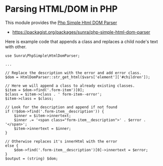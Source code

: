 # Parsing HTML/DOM in PHP

This module provides the [Php Simple Html DOM Parser](http://simplehtmldom.sourceforge.net/manual_api.htm)

* <https://packagist.org/packages/sunra/php-simple-html-dom-parser>

Here is example code that appends a class and replaces a child node's text with other.

    use Sunra\PhpSimple\HtmlDomParser;
    
    ... 
    
    // Replace the description with the error and add error class.
    $dom = HtmlDomParser::str_get_html($vars['element']['#children']);
    
    // Here we will append a class to already existing classes.
    $item = $dom->find('.form-item')[0];
    $class = $item->class . ' form-item--error';
    $item->class = $class;

    // Look for the description and append if not found
    if (!$dom->find('.form-item__description')) {
        $inner = $item->innertext;
        $inner .= '<span class="form-item__description">' . $error . '</span>';
        $item->innertext = $inner;
    }
    
    // Otherwise replaces it's innerHtml with the error
    else {
        $dom->find('.form-item__description')[0]->innertext = $error;
    }
    $output = (string) $dom;
